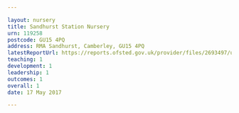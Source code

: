 ```yaml
---

layout: nursery
title: Sandhurst Station Nursery
urn: 119258
postcode: GU15 4PQ
address: RMA Sandhurst, Camberley, GU15 4PQ
latestReportUrl: https://reports.ofsted.gov.uk/provider/files/2693497/urn/119258.pdf
teaching: 1
development: 1
leadership: 1
outcomes: 1
overall: 1
date: 17 May 2017

---
```

